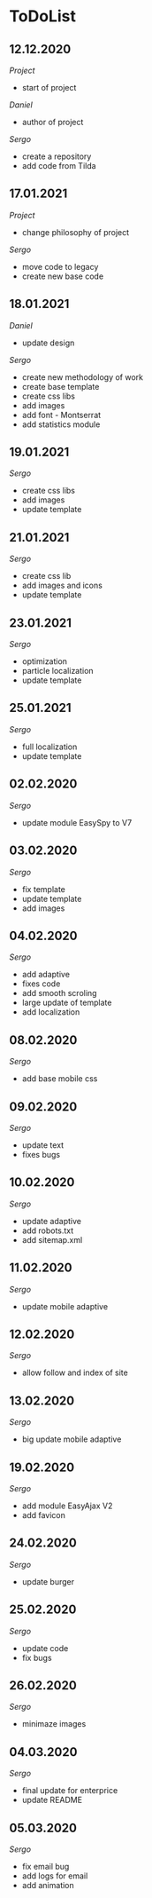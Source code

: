 # ToDoList


## 12.12.2020

*Project*

- start of project

*Daniel*

- author of project

*Sergo*

- create a repository
- add code from Tilda


## 17.01.2021

*Project*

- change philosophy of project

*Sergo*

- move code to legacy
- create new base code


## 18.01.2021

*Daniel*

- update design

*Sergo*

- create new methodology of work
- create base template
- create css libs
- add images
- add font - Montserrat
- add statistics module


## 19.01.2021

*Sergo*

- create css libs
- add images
- update template


## 21.01.2021

*Sergo*

- create css lib
- add images and icons
- update template


## 23.01.2021

*Sergo*

- optimization
- particle localization
- update template


## 25.01.2021

*Sergo*

- full localization
- update template


## 02.02.2020

*Sergo*

- update module EasySpy to V7


## 03.02.2020

*Sergo*

- fix template
- update template
- add images


## 04.02.2020

*Sergo*

- add adaptive
- fixes code
- add smooth scroling
- large update of template
- add localization


## 08.02.2020

*Sergo*

- add base mobile css


## 09.02.2020

*Sergo*

- update text
- fixes bugs


## 10.02.2020

*Sergo*

- update adaptive
- add robots.txt
- add sitemap.xml


## 11.02.2020

*Sergo*

- update mobile adaptive


## 12.02.2020

*Sergo*

- allow follow and index of site


## 13.02.2020

*Sergo*

- big update mobile adaptive


## 19.02.2020

*Sergo*

- add module EasyAjax V2
- add favicon


## 24.02.2020

*Sergo*

- update burger


## 25.02.2020

*Sergo*

- update code
- fix bugs


## 26.02.2020

*Sergo*

- minimaze images


## 04.03.2020

*Sergo*

- final update for enterprice
- update README


## 05.03.2020

*Sergo*

- fix email bug
- add logs for email
- add animation

